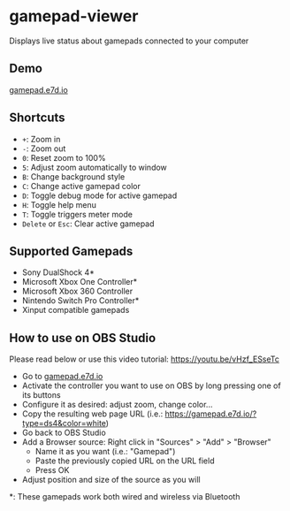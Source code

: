# gamepad-viewer
Displays live status about gamepads connected to your computer

## Demo
[gamepad.e7d.io](https://gamepad.e7d.io/)

## Shortcuts
- `+`: Zoom in  
- `-`: Zoom out  
- `0`: Reset zoom to 100%  
- `5`: Adjust zoom automatically to window  
- `B`: Change background style  
- `C`: Change active gamepad color  
- `D`: Toggle debug mode for active gamepad  
- `H`: Toggle help menu  
- `T`: Toggle triggers meter mode  
- `Delete` or `Esc`: Clear active gamepad

## Supported Gamepads

- Sony DualShock 4*
- Microsoft Xbox One Controller*
- Microsoft Xbox 360 Controller
- Nintendo Switch Pro Controller*
- Xinput compatible gamepads

## How to use on OBS Studio
Please read below or use this video tutorial: https://youtu.be/vHzf_ESseTc
- Go to [gamepad.e7d.io](https://gamepad.e7d.io/)
- Activate the controller you want to use on OBS by long pressing one of its buttons
- Configure it as desired: adjust zoom, change color...
- Copy the resulting web page URL (i.e.: https://gamepad.e7d.io/?type=ds4&color=white)
- Go back to OBS Studio
- Add a Browser source: Right click in "Sources" > "Add" > "Browser"
    - Name it as you want (i.e.: "Gamepad")
    - Paste the previously copied URL on the URL field
    - Press OK
- Adjust position and size of the source as you will

*: These gamepads work both wired and wireless via Bluetooth
